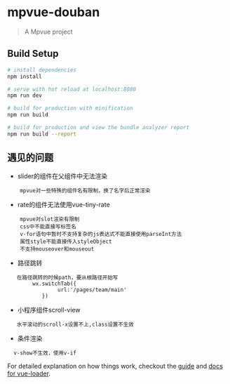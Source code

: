 # mpvue-douban

> A Mpvue project

## Build Setup

``` bash
# install dependencies
npm install

# serve with hot reload at localhost:8080
npm run dev

# build for production with minification
npm run build

# build for production and view the bundle analyzer report
npm run build --report
```
## 遇见的问题

 - slider的组件在父组件中无法渲染
```
    mpvue对一些特殊的组件名有限制，换了名字后正常渲染
```
 - rate的组件无法使用vue-tiny-rate
```
    mpvue对slot渲染有限制
    css中不能直接写标签名
    v-for语句中暂时不支持复杂的js表达式不能直接使用parseInt方法
    属性style不能直接传入styleObject
    不支持mouseover和mouseout  
``` 
 - 路径跳转
 ```
    在路径跳转的时候path，要从根路径开始写
         wx.switchTab({
                 url:'/pages/team/main'
            })
 ```
 - 小程序组件scroll-view
 ```
    水平滚动的scroll-x设置不上,class设置不生效
 ```
 - 条件渲染
 ```
   v-show不生效，使用v-if 
 ```
For detailed explanation on how things work, checkout the [guide](http://vuejs-templates.github.io/webpack/) and [docs for vue-loader](http://vuejs.github.io/vue-loader).
